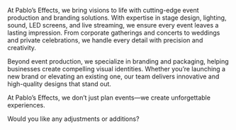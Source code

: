 At Pablo’s Effects, we bring visions to life with cutting-edge event production and branding solutions. With expertise in stage design, lighting, sound, LED screens, and live streaming, we ensure every event leaves a lasting impression. From corporate gatherings and concerts to weddings and private celebrations, we handle every detail with precision and creativity.

Beyond event production, we specialize in branding and packaging, helping businesses create compelling visual identities. Whether you’re launching a new brand or elevating an existing one, our team delivers innovative and high-quality designs that stand out.

At Pablo’s Effects, we don’t just plan events—we create unforgettable experiences.

Would you like any adjustments or additions?

